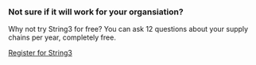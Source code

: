 <h3>Not sure if it will work for your organsiation?</h3>
<p>Why not try String3 for free? You can ask 12 questions about your supply chains per year, completely free.</p>
<p class="faux-button commit register-button">
	<a href="https://app.getstring3.com/account/register/">
		Register for String3
	</a>
</p>
